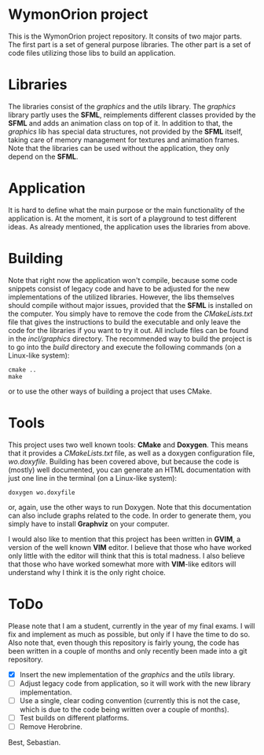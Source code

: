 WymonOrion project
==========

This is the WymonOrion project repository. It consits of two major parts. The first part is a set of general purpose libraries. The other part is a set of code files utilizing those libs to build an application.

# Libraries

The libraries consist of the _graphics_ and the _utils_ library. The _graphics_ library partly uses the **SFML**, reimplements different classes provided by the **SFML** and adds an animation class on top of it. In addition to that, the _graphics_ lib has special data structures, not provided by the **SFML** itself, taking care of memory management for textures and animation frames.
Note that the libraries can be used without the application, they only depend on the **SFML**.

# Application

It is hard to define what the main purpose or the main functionality of the application is. At the moment, it is sort of a playground to test different ideas. As already mentioned, the application uses the libraries from above.

# Building

Note that right now the application won't compile, because some code snippets consist of legacy code and have to be adjusted for the new implementations of the utilized libraries. However, the libs themselves should compile without major issues, provided that the **SFML** is installed on the computer. You simply have to remove the code from the _CMakeLists.txt_ file that gives the instructions to build the executable and only leave the code for the libraries if you want to try it out. All include files can be found in the _incl/graphics_ directory.
The recommended way to build the project is to go into the _build_ directory and execute the following commands (on a Linux-like system):

```
cmake ..
make
```

or to use the other ways of building a project that uses CMake.

# Tools

This project uses two well known tools: **CMake** and **Doxygen**. This means that it provides a _CMakeLists.txt_ file, as well as a doxygen configuration file, _wo.doxyfile_. Building has been covered above, but because the code is (mostly) well documented, you can generate an HTML documentation with just one line in the terminal (on a Linux-like system):

```
doxygen wo.doxyfile
```

or, again, use the other ways to run Doxygen. Note that this documentation can also include graphs related to the code. In order to generate them, you simply have to install **Graphviz** on your computer.

I would also like to mention that this project has been written in **GVIM**, a version of the well known **VIM** editor. I believe that those who have worked only little with the editor will think that this is total madness. I also believe that those who have worked somewhat more with **VIM**-like editors will understand why I think it is the only right choice.

# ToDo

Please note that I am a student, currently in the year of my final exams. I will fix and implement as much as possible, but only if I have the time to do so. Also note that, even though this repository is fairly young, the code has been written in a couple of months and only recently been made into a git repository.

- [x] Insert the new implementation of the _graphics_ and the _utils_ library.
- [ ] Adjust legacy code from application, so it will work with the new library implementation.
- [ ] Use a single, clear coding convention (currently this is not the case, which is due to the code being written over a couple of months).
- [ ] Test builds on different platforms.
- [ ] Remove Herobrine.

Best, Sebastian.
